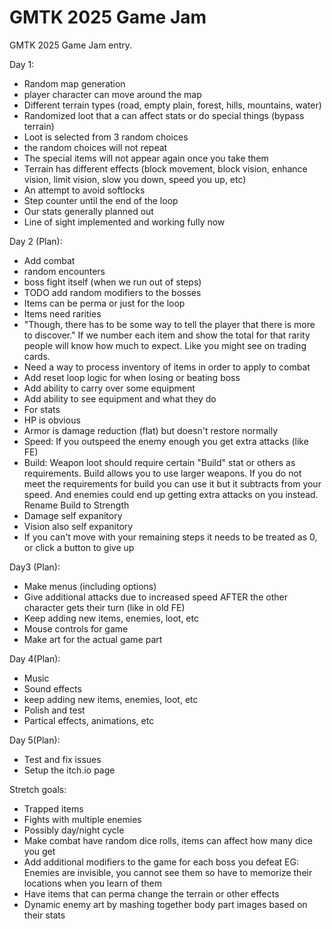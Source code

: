 # GMTK 2025 Game Jam
GMTK 2025 Game Jam entry.

Day 1:
- Random map generation
- player character can move around the map
- Different terrain types (road, empty plain, forest, hills, mountains, water)
- Randomized loot that a can affect stats or do special things
 (bypass terrain)
- Loot is selected from 3 random choices
- the random choices will not repeat
- The special items will not appear again once you take them
- Terrain has different effects (block movement, block vision, enhance vision, limit vision, slow you down, speed you up, etc)
- An attempt to avoid softlocks
- Step counter until the end of the loop
- Our stats generally planned out
- Line of sight implemented and working fully now

Day 2 (Plan):
- Add combat
 - random encounters
 - boss fight itself (when we run out of steps)
 - TODO add random modifiers to the bosses
- Items can be perma or just for the loop
- Items need rarities
- "Though, there has to be some way to tell the player that there is more to discover." If we number each item and show the total for that rarity people will know how much to expect. Like you might see on trading cards.
- Need a way to process inventory of items in order to apply to combat
- Add reset loop logic for when losing or beating boss
- Add ability to carry over some equipment
- Add ability to see equipment and what they do
- For stats
 - HP is obvious
 - Armor is damage reduction (flat) but doesn't restore normally
 - Speed: If you outspeed the enemy enough you get extra attacks (like FE)
 - Build: Weapon loot should require certain "Build" stat or others as requirements. Build allows you to use larger weapons. If you do not meet the requirements for build you can use it but it subtracts from your speed. And enemies could end up getting extra attacks on you instead.
 Rename Build to Strength
 - Damage self expanitory
 - Vision also self expanitory
- If you can't move with your remaining steps it needs to be treated as 0, or click a button to give up

Day3 (Plan):
- Make menus (including options)
- Give additional attacks due to increased speed AFTER the other character gets their turn (like in old FE)
- Keep adding new items, enemies, loot, etc
- Mouse controls for game
- Make art for the actual game part


 Day 4(Plan):
- Music
- Sound effects
- keep adding new items, enemies, loot, etc
- Polish and test
 - Partical effects, animations, etc

Day 5(Plan):
- Test and fix issues
- Setup the itch.io page

Stretch goals:
- Trapped items
- Fights with multiple enemies
- Possibly day/night cycle
- Make combat have random dice rolls, items can affect how many dice you get
- Add additional modifiers to the game for each boss you defeat
	EG: Enemies are invisible, you cannot see them so have to memorize their locations when you learn of them
- Have items that can perma change the terrain or other effects
- Dynamic enemy art by mashing together body part images based on their stats